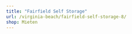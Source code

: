 ```yaml
---
title: "Fairfield Self Storage"
url: /virginia-beach/fairfield-self-storage-8/
shop: Mieten
---
```

